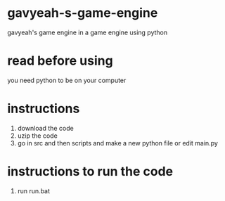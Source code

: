 # gavyeah-s-game-engine
gavyeah's game engine in a game engine using python

# read before using 
you need python to be on your computer 

# instructions
1. download the code
2. uzip the code
3. go in src and then scripts and make a new python file or edit main.py

# instructions to run the code
1. run run.bat
